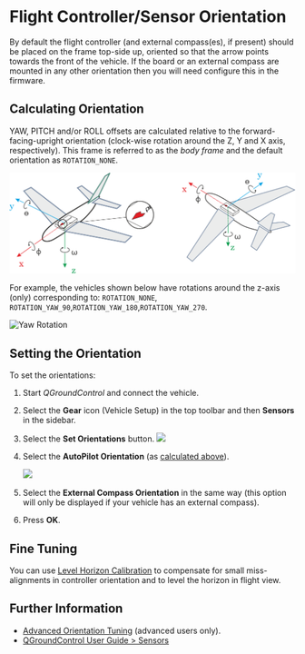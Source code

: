 # Flight Controller/Sensor Orientation

By default the flight controller (and external compass(es), if present) should be placed on the frame top-side up, oriented so that the arrow points towards the front of the vehicle. If the board or an external compass are mounted in any other orientation then you will need configure this in the firmware.

## Calculating Orientation

YAW, PITCH and/or ROLL offsets are calculated relative to the forward-facing-upright orientation (clock-wise rotation around the Z, Y and X axis, respectively). This frame is referred to as the *body frame* and the default orientation as `ROTATION_NONE`.

<img src="../../images/fc_orientation_1.png" style="width: 600px;" />

For example, the vehicles shown below have rotations around the z-axis (only) corresponding to: `ROTATION_NONE`, `ROTATION_YAW_90`,`ROTATION_YAW_180`,`ROTATION_YAW_270`.

![Yaw Rotation](../../images/yaw_rotation.png)

## Setting the Orientation

To set the orientations:

1. Start *QGroundControl* and connect the vehicle.
2. Select the **Gear** icon (Vehicle Setup) in the top toolbar and then **Sensors** in the sidebar.
3. Select the **Set Orientations** button. <img src="../../images/qgc/setup/sensor_orientation_set_orientations.jpg" style="width: 600px;" />
4. Select the **AutoPilot Orientation** (as [calculated above](#calculating-orientation)).
    
    <img src="../../images/qgc/setup/sensor_orientation_selector_values.jpg" style="width: 200px;" />

5. Select the **External Compass Orientation** in the same way (this option will only be displayed if your vehicle has an external compass).

6. Press **OK**.

## Fine Tuning

You can use [Level Horizon Calibration](../config/level_horizon_calibration.md) to compensate for small miss-alignments in controller orientation and to level the horizon in flight view.

## Further Information

* [Advanced Orientation Tuning](../advanced_config/advanced_flight_controller_orientation_leveling.md) (advanced users only).
* [QGroundControl User Guide > Sensors](https://docs.qgroundcontrol.com/en/SetupView/sensors_px4.html#flight_controller_orientation)